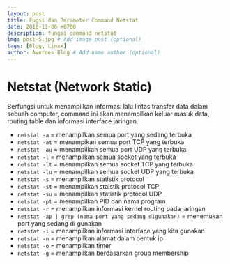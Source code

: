 ```yaml
---
layout: post
title: Fugsi dan Parameter Command Netstat
date: 2018-11-06 +0700
description: fungsi command netstat 
img: post-5.jpg # Add image post (optional)
tags: [Blog, Linux]
author: Averoes Blog # Add name author (optional)
---
```


# Netstat (Network Static)

  Berfungsi untuk menampilkan informasi lalu lintas transfer data dalam
  sebuah computer, command ini akan menampilkan keluar masuk data, routing table dan informasi interface jaringan.

- `netstat -a` = menampilkan semua port yang sedang terbuka 
- `netstat -at` = menampikan semua port TCP yang terbuka 
- `netstat -au` = menampilkan semua port UDP yang terbuka
- `netstat -l` = menampilkan semua socket yang terbuka 
- `netstat -lt` = menampilkan semua socket TCP yang terbuka
- `netstat -lu` = menampilkan semua socket UDP yang terbuka
- `netstat -s`  = menampilkan statistik protocol
- `netstat -st` = menampilkan staistik protocol TCP
- `netstat -su` = menampilkan statistik protocol UDP
- `netstat -pt` = menampilkan PID dan nama program
- `netstat -r` = menampilkan informasi kernel routing pada jaringan 
- `netstat -ap | grep (nama port yang sedang digunakan)` = menemukan port yang sedang di gunakan
- `netstat -i` = menampilkan informasi interface yang kita gunakan 
- `netstat -n` = menampilkan alamat dalam bentuk ip
- `netstat -o` = menampilkan timer
- `netstat -g` = menampilkan berdasarkan group membership







